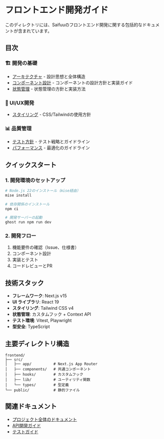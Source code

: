 # フロントエンド開発ガイド

このディレクトリには、Saifuuのフロントエンド開発に関する包括的なドキュメントが含まれています。

## 目次

### 🏗️ 開発の基礎
- [アーキテクチャ](./アーキテクチャ.md) - 設計思想と全体構造
- [コンポーネント設計](./コンポーネント設計.md) - コンポーネントの設計方針と実装ガイド
- [状態管理](./状態管理.md) - 状態管理の方針と実装方法

### 🎨 UI/UX開発
- [スタイリング](./スタイリング.md) - CSS/Tailwindの使用方針

### 📊 品質管理
- [テスト方針](./テスト方針.md) - テスト戦略とガイドライン
- [パフォーマンス](./パフォーマンス.md) - 最適化のガイドライン

## クイックスタート

### 1. 開発環境のセットアップ
```bash
# Node.js 22のインストール（mise経由）
mise install

# 依存関係のインストール
npm ci

# 開発サーバーの起動
ghost run npm run dev
```

### 2. 開発フロー
1. 機能要件の確認（Issue、仕様書）
2. コンポーネント設計
3. 実装とテスト
4. コードレビューとPR

## 技術スタック

- **フレームワーク**: Next.js v15
- **UI ライブラリ**: React 19
- **スタイリング**: Tailwind CSS v4
- **状態管理**: カスタムフック + Context API
- **テスト環境**: Vitest, Playwright
- **型安全**: TypeScript

## 主要ディレクトリ構造

```
frontend/
├── src/
│   ├── app/          # Next.js App Router
│   ├── components/   # 共通コンポーネント
│   ├── hooks/        # カスタムフック
│   ├── lib/          # ユーティリティ関数
│   └── types/        # 型定義
└── public/           # 静的ファイル
```

## 関連ドキュメント

- [プロジェクト全体のドキュメント](../README.md)
- [API開発ガイド](../API開発/README.md)
- [テストガイド](../テスト/テストガイド.md)
